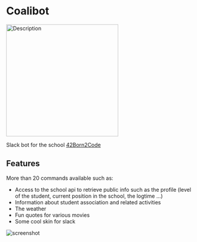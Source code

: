 # Coalibot
<img src="https://github.com/user-attachments/assets/80af61ec-e041-46dd-8563-191b85cefe03" alt="Description" width="300">


Slack bot for the school [42Born2Code](http://www.42.fr/)


## Features
More than 20 commands available such as:

- Access to the school api to retrieve public info such as the profile (level of the student, current position in the school, the logtime ...)
- Information about student association and related activities
- The weather
- Fun quotes for various movies
- Some cool skin for slack

![screenshot](https://i.ibb.co/jwswpCr/Screen-Shot-2019-03-19-at-10-55-56-PM.png)
